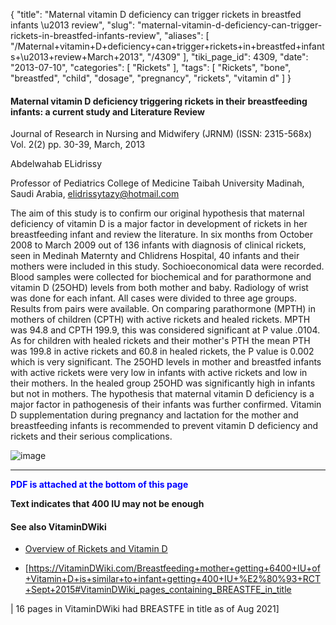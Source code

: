 {
    "title": "Maternal vitamin D deficiency can trigger rickets in breastfed infants \u2013 review",
    "slug": "maternal-vitamin-d-deficiency-can-trigger-rickets-in-breastfed-infants-review",
    "aliases": [
        "/Maternal+vitamin+D+deficiency+can+trigger+rickets+in+breastfed+infants+\u2013+review+March+2013",
        "/4309"
    ],
    "tiki_page_id": 4309,
    "date": "2013-07-10",
    "categories": [
        "Rickets"
    ],
    "tags": [
        "Rickets",
        "bone",
        "breastfed",
        "child",
        "dosage",
        "pregnancy",
        "rickets",
        "vitamin d"
    ]
}


#### Maternal vitamin D deficiency triggering rickets in their breastfeeding infants: a current study and Literature Review

Journal of Research in Nursing and Midwifery (JRNM) (ISSN: 2315-568x) Vol. 2(2) pp. 30-39, March, 2013 

Abdelwahab ELidrissy

Professor of Pediatrics College of Medicine Taibah University Madinah, Saudi Arabia, elidrissytazy@hotmail.com

The aim of this study is to confirm our original hypothesis that maternal deficiency of vitamin D is a major factor in development of rickets in her breastfeeding infant and review the literature. In six months from October 2008 to March 2009 out of 136 infants with diagnosis of clinical rickets, seen in Medinah Maternty and Chlidrens Hospital, 40 infants and their mothers were included in this study. Sochioeconomical data were recorded. Blood samples were collected for biochemical and for parathormone and vitamin D (25OHD) levels from both mother and baby. Radiology of wrist was done for each infant. All cases were divided to three age groups. Results from pairs were available. On comparing parathormone (MPTH) in mothers of children (CPTH) with active rickets and healed rickets. MPTH was 94.8 and CPTH 199.9, this was considered significant at P value .0104. As for children with healed rickets and their mother's PTH the mean PTH was 199.8 in active rickets and 60.8 in healed rickets, the P value is 0.002 which is very significant. The 25OHD levels in mother and breastfed infants with active rickets were very low in infants with active rickets and low in their mothers. In the healed group 25OHD was significantly high in infants but not in mothers. The hypothesis that maternal vitamin D deficiency is a major factor in pathogenesis of their infants was further confirmed. Vitamin D supplementation during pregnancy and lactation for the mother and breastfeeding infants is recommended to prevent vitamin D deficiency and rickets and their serious complications. 

<img src="https://d1bk1kqxc0sym.cloudfront.net/attachments/jpeg/maternal-deficiency.jpg" alt="image">

---

 **<span style="color:#00F;">PDF is attached at the bottom of this page</span>** 

 **Text indicates that 400 IU may not be enough** 

#### See also VitaminDWiki

* [Overview of Rickets and Vitamin D](/posts/overview-of-rickets-and-vitamin-d)

* [https://VitaminDWiki.com/Breastfeeding+mother+getting+6400+IU+of+Vitamin+D+is+similar+to+infant+getting+400+IU+%E2%80%93+RCT+Sept+2015#VitaminDWiki_pages_containing_BREASTFE_in_title

| 16 pages in VitaminDWiki had BREASTFE in title as of Aug 2021]

<!-- ~tc~ (alias(Maternal vitamin D deficiency can trigger rickets in in breastfed infants – review March 2013)) ~/tc~ -->